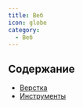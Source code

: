 ```yaml
---
title: Веб
icon: globe
category:
  - Веб
---
```


## Содержание

- [Верстка](layouts/)
- [Инструменты](toolkit/)
